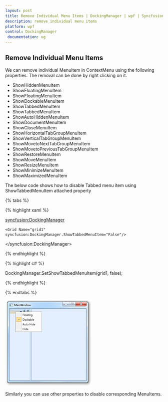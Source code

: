 ```yaml
---
layout: post
title: Remove Individual Menu Items | DockingManager | wpf | Syncfusion
description: remove individual menu items
platform: wpf
control: DockingManager
 documentation: ug
---
```


## Remove Individual Menu Items

We can remove individual MenuItem in ContextMenu using the following properties.  The removal can be done by right clicking on it.

* ShowHiddenMenuItem
* ShowFloatingMenuItem
* ShowFloatingMenuItem
* ShowDockableMenuItem
* ShowTabbedMenuItem
* ShowTabbedMenuItem
* ShowAutoHiddenMenuItem
* ShowDocumentMenuItem
* ShowCloseMenuItem
* ShowHorizontalTabGroupMenuItem
* ShowVerticalTabGroupMenuItem
* ShowMovetoNextTabGroupMenuItem
* ShowMovetoPreviousTabGroupMenuItem
* ShowRestoreMenuItem
* ShowMoveMenuItem
* ShowResizeMenuItem
* ShowMinimizeMenuItem
* ShowMaximizedMenuItem

The below code shows how to disable Tabbed menu item using ShowTabbedMenuItem attached property

{% tabs %}

{% highlight xaml %}

<syncfusion:DockingManager>    

	<Grid Name="grid1" syncfusion:DockingManager.ShowTabbedMenuItem="False"/>  

</syncfusion:DockingManager>

{% endhighlight  %}

{% highlight c# %}

DockingManager.SetShowTabbedMenuItem(grid1, false);

{% endhighlight  %}

{% endtabs %}

![](Remove-Individual-Menu-Items_images/Remove-Individual-Menu-Items_img1.png)

Similarly you can use other properties to disable corresponding MenuItems.